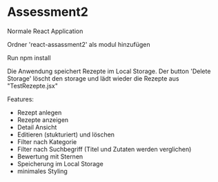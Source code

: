 # Assessment2

Normale React Application

Ordner 'react-assassment2' als modul hinzufügen

Run npm install

Die Anwendung speichert Rezepte im Local Storage. Der button 'Delete Storage' löscht den storage und lädt wieder die Rezepte aus "TestRezepte.jsx"

Features:
- Rezept anlegen
- Rezepte anzeigen
- Detail Ansicht
- Editieren (stukturiert) und löschen
- Filter nach Kategorie
- Filter nach Suchbegriff (Titel und Zutaten werden verglichen)
- Bewertung mit Sternen
- Speicherung im Local Storage
- minimales Styling
